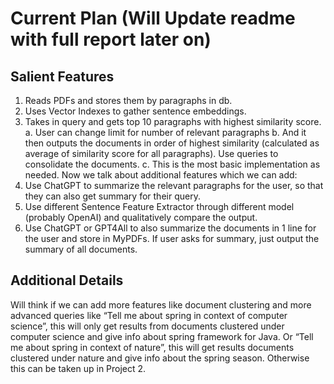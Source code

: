 # Current Plan (Will Update readme with full report later on)
## Salient Features
1. Reads PDFs and stores them by paragraphs in db.
2. Uses Vector Indexes to gather sentence embeddings.
3. Takes in query and gets top 10 paragraphs with highest similarity score.
	a. User can change limit for number of relevant paragraphs
	b. And it then outputs the documents in order of highest similarity (calculated as average of 		    similarity score for all paragraphs). Use queries to consolidate the documents.
	c. This is the most basic implementation as needed.
Now we talk about additional features which we can add:
4. Use ChatGPT to summarize the relevant paragraphs for the user, so that they can also get summary for their query.
5. Use different Sentence Feature Extractor through different model (probably OpenAI) and qualitatively compare the output.
6. Use ChatGPT or GPT4All to also summarize the documents in 1 line for the user and store in MyPDFs. If user asks for summary, just output the summary of all documents.

## Additional Details
Will think if we can add more features like document clustering and more advanced queries like “Tell me about spring in context of computer science”, this will only get results from documents clustered under computer science and give info about spring framework for Java. Or “Tell me about spring in context of nature”, this will get results documents clustered under nature and give info about the spring season. Otherwise this can be taken up in Project 2.